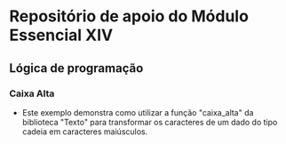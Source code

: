 # Repositório de apoio do Módulo Essencial XIV

## Lógica de programação

### Caixa Alta

- Este exemplo demonstra como utilizar a função "caixa_alta" da biblioteca "Texto" para transformar os caracteres de um dado do tipo cadeia em caracteres maiúsculos.
